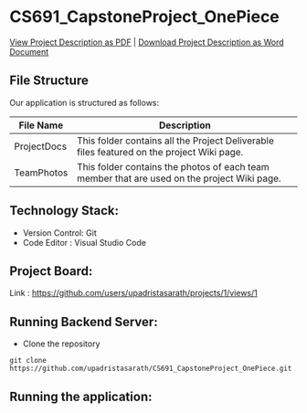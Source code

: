 # CS691_CapstoneProject_OnePiece

[View Project Description as PDF](https://github.com/upadristasarath/CS691_CapstoneProject_OnePiece) | <a id="raw-url" href="https://github.com/upadristasarath/CS691_CapstoneProject_OnePiece">Download Project Description as Word Document</a>

## File Structure

Our application is structured as follows:

| File Name   | Description                                                            |
|--------------|----------------------------------------------------------------------------------------------------------------------------------------------------------------------------------------------------------------------------------------------------------------|
| ProjectDocs      | This folder contains all the Project Deliverable files featured on the project Wiki page.    
| TeamPhotos   | This folder contains the photos of each team member that are used on the project Wiki page.   

## Technology Stack:
* Version Control: Git
* Code Editor : Visual Studio Code

## Project Board:

Link : https://github.com/users/upadristasarath/projects/1/views/1

## Running Backend Server:

* Clone the repository
```
git clone https://github.com/upadristasarath/CS691_CapstoneProject_OnePiece.git
```

## Running the application:



